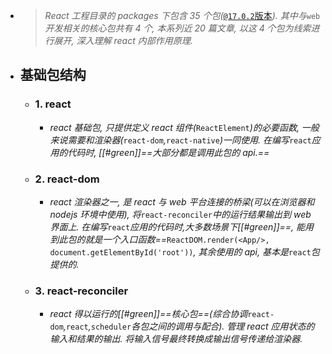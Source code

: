 - > *React 工程目录的 packages 下包含 35 个包(*[`@17.0.2`版本](https://github.com/facebook/react/tree/v17.0.2)*).*
  *其中与*`web`*开发相关的核心包共有 4 个, 本系列近 20 篇文章, 以这 4 个包为线索进行展开, 深入理解 react 内部作用原理.*
- ## 基础包结构
	- ### 1. react
		- *react 基础包, 只提供定义 react 组件(*`ReactElement`*)的必要函数, 一般来说需要和渲染器(*`react-dom`*,*`react-native`*)一同使用. 在编写*`react`*应用的代码时, [[#green]]==大部分都是调用此包的 api.==*
	- ### 2. react-dom
		- *react 渲染器之一, 是 react 与 web 平台连接的桥梁(可以在浏览器和 nodejs 环境中使用), 将*`react-reconciler`*中的运行结果输出到 web 界面上. 在编写*`react`*应用的代码时,大多数场景下[[#green]]==, 能用到此包的就是一个入口函数==*`ReactDOM.render(<App/>, document.getElementById('root'))`*, 其余使用的 api, 基本是*`react`*包提供的.*
	- ### 3. react-reconciler
		- *react 得以运行的[[#green]]==核心包==(综合协调*`react-dom`*,*`react`*,*`scheduler`*各包之间的调用与配合).*
		  *管理 react 应用状态的输入和结果的输出. 将输入信号最终转换成输出信号传递给渲染器.*